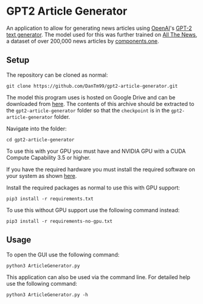# GPT2 Article Generator

An application to allow for generating news articles using [OpenAI](https://openai.com)'s [GPT-2 text generator](https://openai.com/blog/better-language-models/). The model used for this was further trained on [All The News](https://www.kaggle.com/snapcrack/all-the-news), a dataset of over 200,000 news articles by [components.one](https://components.one/).

## Setup

The repository can be cloned as normal:

```shell
git clone https://github.com/DanTm99/gpt2-article-generator.git
```

The model this program uses is hosted on Google Drive and can be downloaded from [here](https://drive.google.com/open?id=1Lmh7JBRkbC0jEvGtoZwVL30PT8PIt9qm). The contents of this archive should be extracted to the `gpt2-article-generator` folder so that the `checkpoint` is in the `gpt2-article-generator` folder.

Navigate into the folder:

```shell
cd gpt2-article-generator
```

To use this with your GPU you must have and NVIDIA GPU with a CUDA Compute Capability 3.5 or higher.

If you have the required hardware you must install the required software on your system as shown [here](https://www.tensorflow.org/install/gpu#software_requirements).

Install the required packages as normal to use this with GPU support:

```shell
pip3 install -r requirements.txt
```

To use this without GPU support use the following command instead:

```shell
pip3 install -r requirements-no-gpu.txt
```

## Usage

To open the GUI use the following command:

```shell
python3 ArticleGenerator.py
```

This application can also be used via the command line. For detailed help use the following command:

```shell
python3 ArticleGenerator.py -h
```
